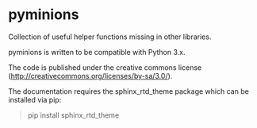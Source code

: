 pyminions
=========

Collection of useful helper functions missing in other libraries.

pyminions is written to be compatible with Python 3.x.

The code is published under the creative commons license (http://creativecommons.org/licenses/by-sa/3.0/).

The documentation requires the sphinx_rtd_theme package which can be installed via pip:
> pip install sphinx_rtd_theme